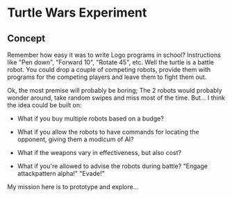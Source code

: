 Turtle Wars Experiment
======================

## Concept

Remember how easy it was to write Logo programs in school? Instructions
like "Pen down", "Forward 10", "Rotate 45", etc. Well the turtle is a battle
robot. You could drop a couple of competing robots, provide them with programs
for the competing players and leave them to fight them out.

Ok, the most premise will probably be boring; The 2 robots would probably wonder
around, take random swipes and miss most of the time. But... I think the idea
could be built on:

+ What if you buy multiple robots based on a budge?

+ What if you allow the robots to have commands for locating the opponent, giving
them a modicum of AI?

+ What if the weapons vary in effectiveness, but also cost?

+ What if you're allowed to advise the robots during battle?
    "Engage attackpattern alpha!"
    "Evade!"

My mission here is to prototype and explore...